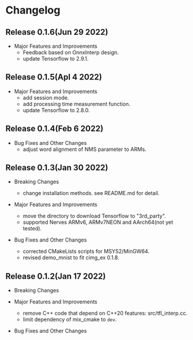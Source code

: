 # Changelog

## Release 0.1.6(Jun 29 2022)

  * Major Features and Improvements
    * Feedback based on OnnxInterp design.
    * update Tensorflow to 2.9.1.

## Release 0.1.5(Apl 4 2022)

  * Major Features and Improvements
    * add session mode.
    * add processing time measurement function.
    * update Tensorflow to 2.8.0.

## Release 0.1.4(Feb 6 2022)

  * Bug Fixes and Other Changes
    * adjust word alignment of NMS parameter to ARMs.

## Release 0.1.3(Jan 30 2022)

  * Breaking Changes
    * change installation methods. see README.md for detail.

  * Major Features and Improvements
    * move the directory to download Tensorflow to "3rd_party".
    * supported Nerves ARMv6, ARMv7NEON and AArch64(not yet tested).

  * Bug Fixes and Other Changes
    * corrected CMakeLists scripts for MSYS2/MinGW64. 
    * revised demo_mnist to fit cimg_ex 0.1.8.

## Release 0.1.2(Jan 17 2022)

  * Breaking Changes

  * Major Features and Improvements
    * remove C++ code that depend on C++20 features: src/tfl_interp.cc.
    * limit dependency of mix_cmake to `dev`.

  * Bug Fixes and Other Changes

